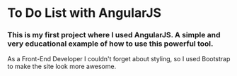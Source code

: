 # To Do List with AngularJS

### This is my first project where I used AngularJS. A simple and very educational example of how to use this powerful tool.
As a Front-End Developer I couldn't forget about styling, so I used Bootstrap to make the site look more awesome.
